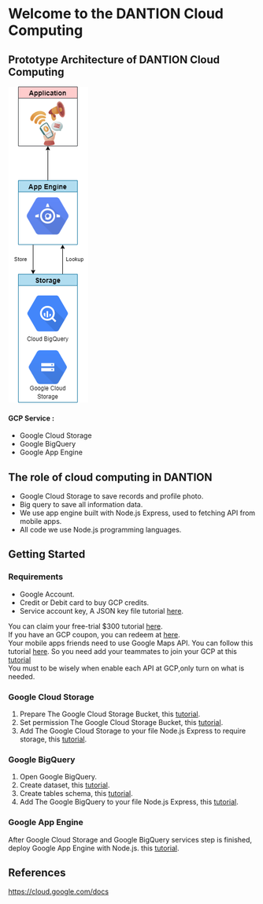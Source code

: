 # Welcome to the DANTION Cloud Computing

## Prototype Architecture of DANTION Cloud Computing
<img src="https://github.com/C22-PS121/cloud-computing/blob/main/assets/system.drawio.png">

#### GCP Service :
* Google Cloud Storage
* Google BigQuery
* Google App Engine
 
## The role of cloud computing in DANTION

- Google Cloud Storage to save records and profile photo.
- Big query to save all information data.
- We use app engine built with Node.js Express, used to fetching API from mobile apps.
- All code we use Node.js programming languages.

## Getting Started

### Requirements
* Google Account.
* Credit or Debit card to buy GCP credits.
* Service account key, A JSON key file tutorial [here](https://cloud.google.com/docs/authentication/getting-started#create-service-account-console).

You can claim your free-trial $300 tutorial [here](https://k21academy.com/google-cloud/create-google-cloud-free-tier-account/). <br>
If you have an GCP coupon, you can redeem at [here](https://console.cloud.google.com/trygcp).<br>
Your mobile apps friends need to use Google Maps API. You can follow this tutorial [here](https://developers.google.com/maps/documentation/android-sdk/start#set_up_in_cloud_console). So you need add your teammates to join your GCP at this [tutorial](https://www.youtube.com/watch?v=PqMGmRhKsnM)  <br>
You must to be wisely when enable each API at GCP,only turn on what is needed.

### Google Cloud Storage
1. Prepare The Google Cloud Storage Bucket, this [tutorial](https://cloud.google.com/storage/docs/creating-buckets?hl=en).
2. Set permission The Google Cloud Storage Bucket, this [tutorial](https://cloud.google.com/storage/docs/access-control/iam-roles).
3. Add The Google Cloud Storage to your file Node.js Express to require storage, this [tutorial](https://cloud.google.com/appengine/docs/flexible/nodejs/using-cloud-storage).

### Google BigQuery
1. Open Google BigQuery.
2. Create dataset, this [tutorial](https://cloud.google.com/bigquery/docs/datasets?hl=en).
3. Create tables schema, this [tutorial](https://cloud.google.com/bigquery/docs/tables).
4. Add The Google BigQuery to your file Node.js Express, this [tutorial](https://codelabs.developers.google.com/codelabs/cloud-bigquery-nodejs).

### Google App Engine
After Google Cloud Storage and Google BigQuery services step is finished, deploy Google App Engine with Node.js. this [tutorial](https://cloud.google.com/endpoints/docs/openapi/get-started-app-engine#endpoints_configure).
## References

https://cloud.google.com/docs
